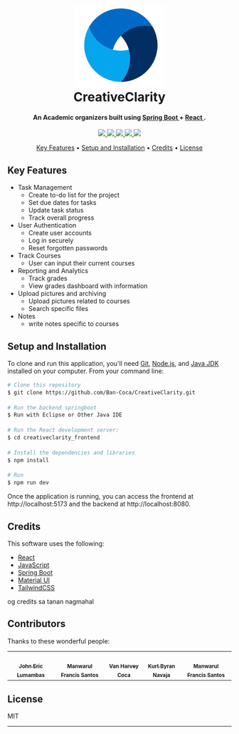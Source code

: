 <h1 align="center">
  <br>
  <img src="creativeclarity_frontend/public/logoCreativeClarity.png" alt="Creative Clarity Logo" width="200">
  <br>
  CreativeClarity
  <br>
</h1>

<h4 align="center">An Academic organizers built using  <a href="https://www.https:/spring.io/" target="_blank">Spring Boot </a> + <a href="https://www.https:/https://react.dev/" target="_blank"> React </a>.</h4>

<p align="center">
  <a href="https://react.dev/">
    <img src="https://img.shields.io/badge/React-20232A?style=for-the-badge&logo=react&logoColor=61DAFB">
  </a>
  <a href="https://mui.com/">
    <img src="https://img.shields.io/badge/Material%20UI-007FFF?style=for-the-badge&logo=mui&logoColor=white">
  </a>
  <a href="https://tailwindcss.com/">
    <img src="https://img.shields.io/badge/Tailwind_CSS-38B2AC?style=for-the-badge&logo=tailwind-css&logoColor=white">
  </a>
  <a href="https://spring.io/">
    <img src="https://img.shields.io/badge/Spring_Boot-6DB33F?style=for-the-badge&logo=spring-boot&logoColor=white">
  </a>
  <a href="https://www.javascript.com/">
    <img src="https://img.shields.io/badge/JavaScript-323330?style=for-the-badge&logo=javascript&logoColor=F7DF1E">
  </a>
</p>

<p align="center">
  <a href="#key-features">Key Features</a> •
  <a href="#setup-and-installation">Setup and Installation</a> •
  <a href="#credits">Credits</a> •
  <a href="#license">License</a>
</p>

## Key Features

* Task Management
  - Create to-do list for the project
  - Set due dates for tasks
  - Update task status
  - Track overall progress
* User Authentication
  - Create user accounts
  - Log in securely
  - Reset forgotten passwords
* Track Courses
  - User can input their current courses
* Reporting and Analytics
  - Track grades
  - View grades dashboard with information
* Upload pictures and archiving
  - Upload pictures related to courses
  - Search specific files
* Notes
  - write notes specific to courses

## Setup and Installation

To clone and run this application, you'll need [Git](https://git-scm.com), [Node.js](https://nodejs.org/), and [Java JDK](https://www.oracle.com/java/technologies/javase-jdk11-downloads.html) installed on your computer. From your command line:

```bash
# Clone this repository
$ git clone https://github.com/Ban-Coca/CreativeClarity.git

# Run the backend springboot
$ Run with Eclipse or Other Java IDE

# Run the React development server:
$ cd creativeclarity_frontend

# Install the dependencies and libraries
$ npm install

# Run 
$ npm run dev
```
Once the application is running, you can access the frontend at http://localhost:5173 and the backend at http://localhost:8080.

## Credits

This software uses the following:

- [React](https://react.dev/)
- [JavaScript](https://www.javascript.com/)
- [Spring Boot](https://spring.io/)
- [Material UI](https://mui.com/)
- [TailwindCSS](https://tailwindcss.com/)

og credits sa tanan nagmahal

## Contributors

Thanks to these wonderful people:

<table>
  <tr>
    <td align="center"><a href="https://github.com/Jeric1231"><img src="https://avatars.githubusercontent.com/u/153045584?v=4" width="100px;" alt="" style="border-radius:50%;object-fit:cover;"/><br /><sub><b>John Eric Lumambas</b></sub></a></td>
    <td align="center"><a href="https://github.com/manwaaa"><img src="https://avatars.githubusercontent.com/u/153294168?v=4" width="100px;" alt="" style="border-radius:50%;object-fit:cover;"/><br /><sub><b>Manwarul Francis Santos</b></sub></a></td>
    <td align="center"><a href="https://github.com/Ban-Coca"><img src="https://avatars.githubusercontent.com/u/180009268?v=4" width="100px;" alt="" style="border-radius:50%;object-fit:cover;"/><br /><sub><b>Van Harvey Coca</b></sub></a></td>
    <td align="center"><a href="https://github.com/kurt-navaja"><img src="https://avatars.githubusercontent.com/u/151386675?v=4" width="100px;" alt="" style="border-radius:50%;object-fit:cover;"/><br /><sub><b>Kurt Byran Navaja</b></sub></a></td>
    <td align="center"><a href="https://github.com/kimasaph"><img src="https://avatars.githubusercontent.com/u/169886794?v=4" width="100px;" alt="" style="border-radius:50%;object-fit:cover;"/><br /><sub><b>Manwarul Francis Santos</b></sub></a></td>
    <!-- Add more contributors here -->
  </tr>
</table>


## License

MIT

---


